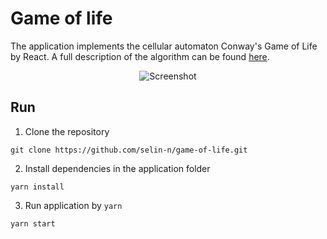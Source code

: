 # Game of life

The application implements the cellular automaton Conway's Game of Life by React.
A full description of the algorithm can be found [here](https://en.wikipedia.org/wiki/Conway%27s_Game_of_Life).

<p align="center">
  <img src="https://res.cloudinary.com/dgkeojq8n/image/upload/v1600288498/Screenshot_nmdrdl.png" alt="Screenshot" />
</p>

## Run

1. Clone the repository
```
git clone https://github.com/selin-n/game-of-life.git
```

2. Install dependencies in the application folder
```
yarn install
```

3. Run application by `yarn`
```
yarn start
```